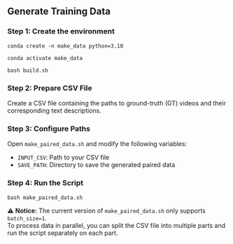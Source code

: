 ## Generate Training Data

### Step 1: Create the environment
```
conda create -n make_data python=3.10

conda activate make_data

bash build.sh
```

### Step 2: Prepare CSV File
Create a CSV file containing the paths to ground-truth (GT) videos and their corresponding text descriptions.

### Step 3: Configure Paths
Open `make_paired_data.sh` and modify the following variables:

- `INPUT_CSV`: Path to your CSV file
- `SAVE_PATH`: Directory to save the generated paired data

### Step 4: Run the Script
```
bash make_paired_data.sh
```

⚠️ **Notice:** The current version of `make_paired_data.sh` only supports `batch_size=1`.  
To process data in parallel, you can split the CSV file into multiple parts and run the script separately on each part.
